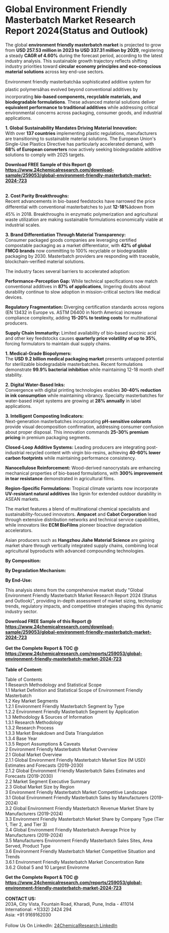 <h1>Global Environment Friendly Masterbatch Market Research Report 2024(Status and Outlook)</h1><p>The global <strong>environment friendly masterbatch market</strong> is projected to grow from <strong>USD 257.53 million in 2023 to USD 337.31 million by 2029</strong>, registering a steady <strong>CAGR of 4.60%</strong> during the forecast period, according to the latest industry analysis. This sustainable growth trajectory reflects shifting industry priorities toward <strong>circular economy principles and eco-conscious material solutions</strong> across key end-use sectors.</p><p>Environment friendly masterbatchâa sophisticated additive system for plastic polymersâhas evolved beyond conventional additives by incorporating <strong>bio-based components, recyclable materials, and biodegradable formulations</strong>. These advanced material solutions deliver <strong>equivalent performance to traditional additives</strong> while addressing critical environmental concerns across packaging, consumer goods, and industrial applications.</p><p><strong>1. Global Sustainability Mandates Driving Material Innovation:</strong><br>
With over <strong>137 countries</strong> implementing plastic regulations, manufacturers are transitioning to sustainable material solutions. The European Union's Single-Use Plastics Directive has particularly accelerated demand, with <strong>68% of European converters</strong> now actively seeking biodegradable additive solutions to comply with 2025 targets.</p><div><b>Download FREE Sample of this Report @ 
            <a href="https://www.24chemicalresearch.com/download-sample/259053/global-environment-friendly-masterbatch-market-2024-723">
            https://www.24chemicalresearch.com/download-sample/259053/global-environment-friendly-masterbatch-market-2024-723</a></b></div><br><p><strong>2. Cost Parity Breakthroughs:</strong><br>
Recent advancements in bio-based feedstocks have narrowed the price differential with conventional masterbatches to just <strong>12-18%</strong>âdown from 45% in 2018. Breakthroughs in enzymatic polymerization and agricultural waste utilization are making sustainable formulations economically viable at industrial scales.</p><p><strong>3. Brand Differentiation Through Material Transparency:</strong><br>
Consumer packaged goods companies are leveraging certified compostable packaging as a market differentiator, with <strong>42% of global FMCG brands</strong> now committing to 100% recyclable or biodegradable packaging by 2030. Masterbatch providers are responding with traceable, blockchain-verified material solutions.</p><p>The industry faces several barriers to accelerated adoption:</p><p><strong>Performance-Perception Gap:</strong> While technical specifications now match conventional additives in <strong>87% of applications</strong>, lingering doubts about durability continue to slow adoption in mission-critical sectors like medical devices.</p><p><strong>Regulatory Fragmentation:</strong> Diverging certification standards across regions (EN 13432 in Europe vs. ASTM D6400 in North America) increase compliance complexity, adding <strong>15-20% to testing costs</strong> for multinational producers.</p><p><strong>Supply Chain Immaturity:</strong> Limited availability of bio-based succinic acid and other key feedstocks causes <strong>quarterly price volatility of up to 35%</strong>, forcing formulators to maintain dual supply chains.</p><p><strong>1. Medical-Grade Biopolymers:</strong><br>
The <strong>USD 9.2 billion medical packaging market</strong> presents untapped potential for sterilizable biodegradable masterbatches. Recent formulations demonstrate <strong>99.9% bacterial inhibition</strong> while maintaining 12-18 month shelf stability.</p><p><strong>2. Digital Water-Based Inks:</strong><br>
Convergence with digital printing technologies enables <strong>30-40% reduction in ink consumption</strong> while maintaining vibrancy. Specialty masterbatches for water-based inkjet systems are growing at <strong>28% annually</strong> in label applications.</p><p><strong>3. Intelligent Composting Indicators:</strong><br>
Next-generation masterbatches incorporating <strong>pH-sensitive colorants</strong> provide visual decomposition confirmation, addressing consumer confusion about proper disposal. This innovation commands <strong>25-30% premium pricing</strong> in premium packaging segments.</p><p><strong>Closed-Loop Additive Systems:</strong> Leading producers are integrating post-industrial recycled content with virgin bio-resins, achieving <strong>40-60% lower carbon footprints</strong> while maintaining performance consistency.</p><p><strong>Nanocellulose Reinforcement:</strong> Wood-derived nanocrystals are enhancing mechanical properties of bio-based formulations, with <strong>300% improvement in tear resistance</strong> demonstrated in agricultural films.</p><p><strong>Region-Specific Formulations:</strong> Tropical climate variants now incorporate <strong>UV-resistant natural additives</strong> like lignin for extended outdoor durability in ASEAN markets.</p><p>The market features a blend of multinational chemical specialists and sustainability-focused innovators. <strong>Ampacet</strong> and <strong>Cabot Corporation</strong> lead through extensive distribution networks and technical service capabilities, while innovators like <strong>ECM BioFilms</strong> pioneer bioactive degradation accelerators.</p><p>Asian producers such as <strong>Hangzhou Jiahe Material Science</strong> are gaining market share through vertically integrated supply chains, combining local agricultural byproducts with advanced compounding technologies.</p><p><strong>By Composition:</strong>
        </p><p><strong>By Degradation Mechanism:</strong>
        </p><p><strong>By End-Use:</strong>
        </p><p>This analysis stems from the comprehensive market study "Global Environment Friendly Masterbatch Market Research Report 2024 (Status and Outlook)", providing in-depth assessment of market sizing, technology trends, regulatory impacts, and competitive strategies shaping this dynamic industry sector.</p><div><b>Download FREE Sample of this Report @ 
            <a href="https://www.24chemicalresearch.com/download-sample/259053/global-environment-friendly-masterbatch-market-2024-723">
            https://www.24chemicalresearch.com/download-sample/259053/global-environment-friendly-masterbatch-market-2024-723</a></b></div><br><div><b>Get the Complete Report & TOC @ 
            <a href="https://www.24chemicalresearch.com/reports/259053/global-environment-friendly-masterbatch-market-2024-723">
            https://www.24chemicalresearch.com/reports/259053/global-environment-friendly-masterbatch-market-2024-723</a></b></div><br>
            <b>Table of Content:</b><p>Table of Contents<br />
1 Research Methodology and Statistical Scope<br />
1.1 Market Definition and Statistical Scope of Environment Friendly Masterbatch<br />
1.2 Key Market Segments<br />
1.2.1 Environment Friendly Masterbatch Segment by Type<br />
1.2.2 Environment Friendly Masterbatch Segment by Application<br />
1.3 Methodology & Sources of Information<br />
1.3.1 Research Methodology<br />
1.3.2 Research Process<br />
1.3.3 Market Breakdown and Data Triangulation<br />
1.3.4 Base Year<br />
1.3.5 Report Assumptions & Caveats<br />
2 Environment Friendly Masterbatch Market Overview<br />
2.1 Global Market Overview<br />
2.1.1 Global Environment Friendly Masterbatch Market Size (M USD) Estimates and Forecasts (2019-2030)<br />
2.1.2 Global Environment Friendly Masterbatch Sales Estimates and Forecasts (2019-2030)<br />
2.2 Market Segment Executive Summary<br />
2.3 Global Market Size by Region<br />
3 Environment Friendly Masterbatch Market Competitive Landscape<br />
3.1 Global Environment Friendly Masterbatch Sales by Manufacturers (2019-2024)<br />
3.2 Global Environment Friendly Masterbatch Revenue Market Share by Manufacturers (2019-2024)<br />
3.3 Environment Friendly Masterbatch Market Share by Company Type (Tier 1, Tier 2, and Tier 3)<br />
3.4 Global Environment Friendly Masterbatch Average Price by Manufacturers (2019-2024)<br />
3.5 Manufacturers Environment Friendly Masterbatch Sales Sites, Area Served, Product Type<br />
3.6 Environment Friendly Masterbatch Market Competitive Situation and Trends<br />
3.6.1 Environment Friendly Masterbatch Market Concentration Rate<br />
3.6.2 Global 5 and 10 Largest Environme</p><div><b>Get the Complete Report & TOC @ 
            <a href="https://www.24chemicalresearch.com/reports/259053/global-environment-friendly-masterbatch-market-2024-723">
            https://www.24chemicalresearch.com/reports/259053/global-environment-friendly-masterbatch-market-2024-723</a></b></div><br><b>CONTACT US:</b><br>
            203A, City Vista, Fountain Road, Kharadi, Pune, India - 411014<br>
            International: +1(332) 2424 294<br>
            Asia: +91 9169162030 <br><br>
            Follow Us On LinkedIn: <a href="https://www.linkedin.com/company/24chemicalresearch/">24ChemicalResearch LinkedIn</a>